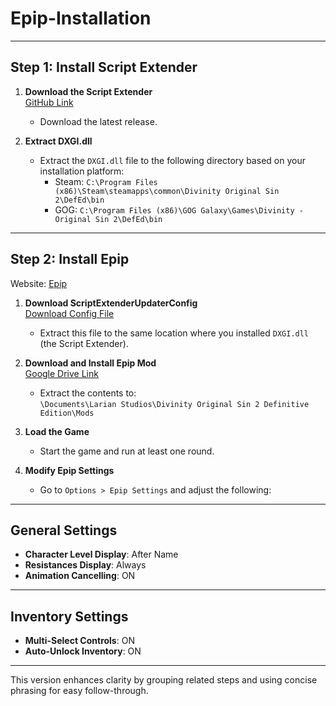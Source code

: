 # Epip-Installation
---
## Step 1: Install Script Extender

1. **Download the Script Extender**  
   [GitHub Link](https://github.com/Norbyte/ositools/releases)  
   * Download the latest release.
     
2. **Extract DXGI.dll**  
   * Extract the `DXGI.dll` file to the following directory based on your installation platform:
     - Steam: `C:\Program Files (x86)\Steam\steamapps\common\Divinity Original Sin 2\DefEd\bin`
     - GOG: `C:\Program Files (x86)\GOG Galaxy\Games\Divinity - Original Sin 2\DefEd\bin`

---
## Step 2: Install Epip
Website: [Epip](https://www.pinewood.team/epip/patchnotes/)

1. **Download ScriptExtenderUpdaterConfig**  
   [Download Config File](https://www.pinewood.team/epip/ScriptExtenderUpdaterConfig.json)  
   * Extract this file to the same location where you installed `DXGI.dll` (the Script Extender).

2. **Download and Install Epip Mod**  
   [Google Drive Link](https://drive.google.com/file/d/1ET1BPwS52uf46PKLrnxjIEhI1mHxDr-X/view?usp=sharing)  
   * Extract the contents to:  
     `\Documents\Larian Studios\Divinity Original Sin 2 Definitive Edition\Mods`

3. **Load the Game**  
   * Start the game and run at least one round.

4. **Modify Epip Settings**  
   * Go to `Options > Epip Settings` and adjust the following:

---

## General Settings

- **Character Level Display**: After Name  
- **Resistances Display**: Always  
- **Animation Cancelling**: ON

---

## Inventory Settings

- **Multi-Select Controls**: ON  
- **Auto-Unlock Inventory**: ON

---

This version enhances clarity by grouping related steps and using concise phrasing for easy follow-through.
